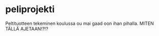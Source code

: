 # peliprojekti
Peltituotteen tekeminen koulussa
ou mai gaad oon ihan pihalla. MITEN TÄLLÄ AJETAAN!?!?

